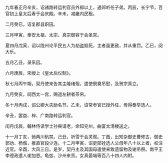 九年春正月辛亥，诏诸路转运判官员外郎以上，遇郊听任子弟。丙辰，长宁节，百官初上皇太后寿于会庆殿。辛未，减畿内民租。

二月癸巳，诏复郡县职田。

三月甲寅，奉安太祖、太宗、真宗御容于会圣宫。

夏四月戊寅，诏以陇州论平民五人为劫盗抵死，主者虽更赦，并从重罚。乙巳，阅大乐。

五月乙丑，录系囚。

六月庚辰，宋绶上《皇太后仪制》。

秋七月丙午朔，契丹使来告其主隆绪殂，遣使祭奠吊慰，及贺宗真立。

九月癸亥，祠西太一宫，赐道左耕者茶帛。

冬十月丙戌，诏公卿大夫励名节。乙未，诏常参官已授外任，毋得奏举选人。

辛丑，罢益、梓、广南路转运判官。

闰月戊辰，翰林侍读学士孙奭请老，命知兖州，曲宴太清楼送之。

十一月丁亥，驰两川矾禁。己丑，祈雪于会灵观。丁酉，出知杂御史曹修古，御史郭劝、杨偕，推直官段少连。十二月甲寅，诏吏部铨选人父母年八十以上者，权注近官。辛酉，大风三日。是岁，契丹主及其国母遣使来致遗留物及谢吊祭。南平王李德政遣人谢加恩。龟兹、沙州来贡。女真晏端等百八十四人内附。